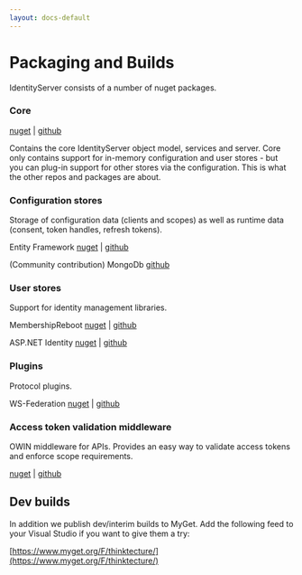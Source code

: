```yaml
---
layout: docs-default
---
```


# Packaging and Builds

IdentityServer consists of a number of nuget packages.

### Core

[nuget](https://www.nuget.org/packages/Thinktecture.IdentityServer3/) | [github](https://github.com/identityserver/Thinktecture.IdentityServer3)

Contains the core IdentityServer object model, services and server. Core only contains support for in-memory configuration and user stores - but you can plug-in support for other stores via the configuration. This is what the other repos and packages are about.

### Configuration stores
Storage of configuration data (clients and scopes) as well as runtime data (consent, token handles, refresh tokens).

Entity Framework [nuget](https://www.nuget.org/packages/Thinktecture.IdentityServer3.EntityFramework/) | [github](https://github.com/identityserver/Thinktecture.IdentityServer3.EntityFramework)

(Community contribution) MongoDb [github](https://github.com/jageall/IdentityServer.v3.MongoDb)

### User stores
Support for identity management libraries.

MembershipReboot [nuget](https://www.nuget.org/packages/Thinktecture.IdentityServer3.MembershipReboot/) | [github](https://github.com/identityserver/Thinktecture.IdentityServer3.MembershipReboot)

ASP.NET Identity [nuget](https://www.nuget.org/packages/Thinktecture.IdentityServer3.AspNetIdentity/) | [github](https://github.com/identityserver/Thinktecture.IdentityServer3.AspNetIdentity)

### Plugins
Protocol plugins.

WS-Federation [nuget](https://www.nuget.org/packages/Thinktecture.IdentityServer3.WsFederation/) | [github](https://github.com/identityserver/Thinktecture.IdentityServer3.WsFederation)

### Access token validation middleware
OWIN middleware for APIs. Provides an easy way to validate access tokens and enforce scope requirements.

[nuget](https://www.nuget.org/packages/Thinktecture.IdentityServer3.AccessTokenValidation/) | [github](https://github.com/identityserver/Thinktecture.IdentityServer.v3.AccessTokenValidation)

## Dev builds

In addition we publish dev/interim builds to MyGet.
Add the following feed to your Visual Studio if you want to give them a try:

[https://www.myget.org/F/thinktecture/](https://www.myget.org/F/thinktecture/)
